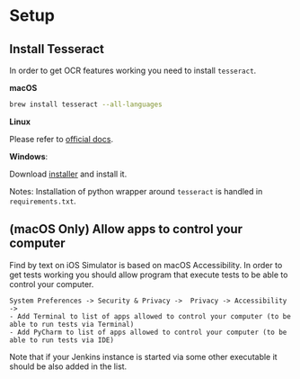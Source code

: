 # Setup 

## Install Tesseract

In order to get OCR features working you need to install `tesseract`.

**macOS**
```bash
brew install tesseract --all-languages
```

**Linux**

Please refer to [official docs](https://github.com/tesseract-ocr/tesseract/wiki#linux).

**Windows**:

Download [installer](https://github.com/UB-Mannheim/tesseract/wiki) and install it.

Notes:
Installation of python wrapper around `tesseract` is handled in `requirements.txt`.


## (macOS Only) Allow apps to control your computer

Find by text on iOS Simulator is based on macOS Accessibility.
In order to get tests working you should allow program that execute tests to be able to control your computer.
```
System Preferences -> Security & Privacy ->  Privacy -> Accessibility -> 
- Add Terminal to list of apps allowed to control your computer (to be able to run tests via Terminal)
- Add PyCharm to list of apps allowed to control your computer (to be able to run tests via IDE)
```
Note that if your Jenkins instance is started via some other executable it should be also added in the list.

